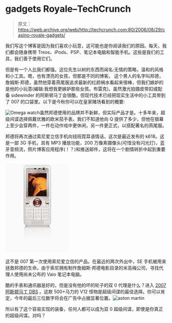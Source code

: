 # gadgets Royale–TechCrunch

> 原文：<https://web.archive.org/web/http://techcrunch.com:80/2006/08/29/casino-royale-gadgets/>

我们写这个博客是因为我们喜欢小玩意，这可能也是你阅读我们的原因。每天，我们都会随身携带 Treos、iPods、PSP、笔记本电脑和智能手机。这些是我们的工具，我们善于使用它们。

但是有一个人比我们都强。这位先生以树的东西而闻名:无情的策略，温和的风格和小工具。嗯，也有漂亮的女孩，但那是不同的博客。
 这个男人的名字叫邦德，詹姆斯·邦德，虽然他穿着燕尾服追求最新的红颜祸水看起来很棒，但我们嫉妒的是他的小玩意(编辑:我想我更嫉妒那些女孩。布雷克)。虽然激光拍摄皮带扣或配备 sidewinder 的阿斯顿马丁会很酷，但现代技术已经把现实生活中的小工具带到了 007 的口袋里。以下是今秋你可以在皇家赌场看到的概要:

![Omega watch](img/51e23ea7d10d990ac9eba779e223efe8.png "Omega watch")虽然邦德使用的品牌并不新鲜，但实际产品才是。十多年来，超级间谍选择佩戴优雅的欧米茄手表。我们不知道他向 Q 提供了多少，但他在银幕上至少会穿两件，一件在动作戏中更休闲，另一件更正式，以搭配著名的燕尾服。

邦德将再次通过索尼爱立信手机向钱班霓耳语情话，这次是最近发布的 k618。这是一部 3G 手机，具有 MP3 播放功能，200 万像素摄像头(可惜没有闪光灯)，蓝牙音频流，照片博客应用程序(！？)和推送邮件，这将在一个剧情转折中起到重要作用。

![K618](img/d7b0f4d9502e706cf5d45fe1b1cce30b.png "K618")

这不是 007 第一次使用索尼爱立信的产品。在最近的两次外出中，SE 手机被用来拯救邦德的生命。由于索尼拥有制作詹姆斯·邦德电影目录的米高梅公司，寻找代理人使用尚未公布的 Vaio 笔记本电脑。

酷的手表和通讯器是好的，但是没有他的坏的轮子的双 0 代理是什么？进入 [2007 阿斯顿马丁 DBS](https://web.archive.org/web/20201202043618/http://www.carmagazine.co.uk/secret_new_car.php?page=1&sid=110) 。这款 500+马力的 V12 怪物是超级间谍的最佳选择。你可以肯定，今年的最后三位数字将会在广告中占据显著位置。![aston martin](img/d7cdf7e89eb823e240f2e1ba12bd1b7b.png "aston martin")

所以有了这个容易实现的装备，任何人都可以成为双 0 超级间谍，即使是你真正的超级间谍。对吗？